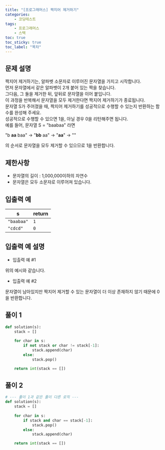 ```yaml
---
title: "[프로그래머스] 짝지어 제거하기"
categories: 
    - 코딩테스트
tags: 
    - 프로그래머스
    - 스택
toc: true
toc_sticky: true
toc_label: "목차"
---
```


## 문제 설명

짝지어 제거하기는, 알파벳 소문자로 이루어진 문자열을 가지고 시작합니다.  
먼저 문자열에서 같은 알파벳이 2개 붙어 있는 짝을 찾습니다.  
그다음, 그 둘을 제거한 뒤, 앞뒤로 문자열을 이어 붙입니다.  
이 과정을 반복해서 문자열을 모두 제거한다면 짝지어 제거하기가 종료됩니다.  
문자열 S가 주어졌을 때, 짝지어 제거하기를 성공적으로 수행할 수 있는지 반환하는 함수를 완성해 주세요.  
성공적으로 수행할 수 있으면 1을, 아닐 경우 0을 리턴해주면 됩니다.  
예를 들어, 문자열 S = "baabaa" 라면  

"b **aa** baa" → "**bb** aa" → "**aa**" → ""  

의 순서로 문자열을 모두 제거할 수 있으므로 1을 반환합니다.

## 제한사항

- 문자열의 길이 : 1,000,000이하의 자연수
- 문자열은 모두 소문자로 이루어져 있습니다.

## 입출력 예

|s|return|
|-|------|
|`"baabaa"`|`1`|
|`"cdcd"`|`0`|

## 입출력 예 설명

- 입출력 예 #1

위의 예시와 같습니다.

- 입출력 예 #2

문자열이 남아있지만 짝지어 제거할 수 있는 문자열이 더 이상 존재하지 않기 때문에 0을 반환합니다.

## 풀이 1

```python
def solution(s):
    stack = []
    
    for char in s:
        if not stack or char != stack[-1]:
            stack.append(char)
        else:
            stack.pop()

    return int(stack == [])
```

## 풀이 2

```python
# --- 풀이 1과 같은 풀이 다른 로직 ---
def solution(s):
    stack = []
    
    for char in s:
        if stack and char == stack[-1]:
            stack.pop()
        else:
            stack.append(char)

    return int(stack == [])
```